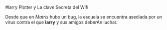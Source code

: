 #larry Plotter y La clave Secreta del Wifi

Desde que en *Matris* hubo un bug, la escuela se encuentra asediada
por un virus contra el que **larry** y sus amigos deberAn luchar.
